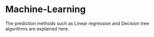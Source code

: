 # Machine-Learning
The prediction methods such as Linear regression and Decision tree algorithms are explained here.

